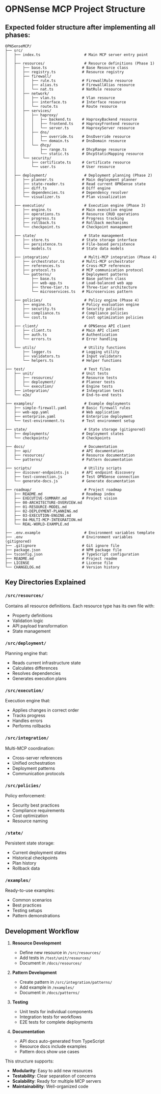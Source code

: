 # OPNSense MCP Project Structure

## Expected folder structure after implementing all phases:

```
OPNSenseMCP/
├── src/
│   ├── index.ts                    # Main MCP server entry point
│   │
│   ├── resources/                  # Resource definitions (Phase 1)
│   │   ├── base.ts                # Base Resource class
│   │   ├── registry.ts            # Resource registry
│   │   ├── firewall/
│   │   │   ├── rule.ts            # FirewallRule resource
│   │   │   ├── alias.ts           # FirewallAlias resource
│   │   │   └── nat.ts             # NatRule resource
│   │   ├── network/
│   │   │   ├── vlan.ts            # Vlan resource
│   │   │   ├── interface.ts       # Interface resource
│   │   │   └── route.ts           # Route resource
│   │   ├── services/
│   │   │   ├── haproxy/
│   │   │   │   ├── backend.ts     # HaproxyBackend resource
│   │   │   │   ├── frontend.ts    # HaproxyFrontend resource
│   │   │   │   └── server.ts      # HaproxyServer resource
│   │   │   ├── dns/
│   │   │   │   ├── override.ts    # DnsOverride resource
│   │   │   │   └── domain.ts      # DnsDomain resource
│   │   │   └── dhcp/
│   │   │       ├── range.ts       # DhcpRange resource
│   │   │       └── static.ts      # DhcpStaticMapping resource
│   │   └── security/
│   │       ├── certificate.ts     # Certificate resource
│   │       └── user.ts            # User resource
│   │
│   ├── deployment/                 # Deployment planning (Phase 2)
│   │   ├── planner.ts             # Main deployment planner
│   │   ├── state-reader.ts        # Read current OPNSense state
│   │   ├── diff.ts                # Diff engine
│   │   ├── dependencies.ts        # Dependency resolver
│   │   └── visualizer.ts          # Plan visualization
│   │
│   ├── execution/                  # Execution engine (Phase 3)
│   │   ├── engine.ts              # Main execution engine
│   │   ├── operations.ts          # Resource CRUD operations
│   │   ├── progress.ts            # Progress tracking
│   │   ├── rollback.ts            # Rollback mechanisms
│   │   └── checkpoint.ts          # Checkpoint management
│   │
│   ├── state/                      # State management
│   │   ├── store.ts               # State storage interface
│   │   ├── persistence.ts         # File-based persistence
│   │   └── models.ts              # State data models
│   │
│   ├── integration/                # Multi-MCP integration (Phase 4)
│   │   ├── orchestrator.ts        # Multi-MCP orchestrator
│   │   ├── references.ts          # Cross-MCP references
│   │   ├── protocol.ts            # MCP communication protocol
│   │   └── patterns/              # Deployment patterns
│   │       ├── base.ts            # Base pattern class
│   │       ├── web-app.ts         # Load-balanced web app
│   │       ├── three-tier.ts      # Three-tier architecture
│   │       └── microservices.ts   # Microservices pattern
│   │
│   ├── policies/                   # Policy engine (Phase 4)
│   │   ├── engine.ts              # Policy evaluation engine
│   │   ├── security.ts            # Security policies
│   │   ├── compliance.ts          # Compliance policies
│   │   └── cost.ts                # Cost optimization policies
│   │
│   ├── client/                     # OPNSense API client
│   │   ├── client.ts              # Main API client
│   │   ├── auth.ts                # Authentication
│   │   └── errors.ts              # Error handling
│   │
│   └── utils/                      # Utility functions
│       ├── logger.ts              # Logging utility
│       ├── validators.ts          # Input validators
│       └── helpers.ts             # Helper functions
│
├── test/                           # Test files
│   ├── unit/                      # Unit tests
│   │   ├── resources/             # Resource tests
│   │   ├── deployment/            # Planner tests
│   │   └── execution/             # Engine tests
│   ├── integration/               # Integration tests
│   └── e2e/                       # End-to-end tests
│
├── examples/                       # Example deployments
│   ├── simple-firewall.yaml       # Basic firewall rules
│   ├── web-app.yaml               # Web application
│   ├── enterprise.yaml            # Enterprise deployment
│   └── test-environment.ts        # Test environment setup
│
├── state/                          # State storage (gitignored)
│   ├── deployments/               # Deployment states
│   └── checkpoints/               # Checkpoints
│
├── docs/                           # Documentation
│   ├── api/                       # API documentation
│   ├── resources/                 # Resource documentation
│   └── patterns/                  # Pattern documentation
│
├── scripts/                        # Utility scripts
│   ├── discover-endpoints.js      # API endpoint discovery
│   ├── test-connection.js         # Test OPNSense connection
│   └── generate-docs.js           # Generate documentation
│
├── roadmap/                        # Project roadmap
│   ├── README.md                  # Roadmap index
│   ├── EXECUTIVE-SUMMARY.md       # Project vision
│   ├── 00-ARCHITECTURE-OVERVIEW.md
│   ├── 01-RESOURCE-MODEL.md
│   ├── 02-DEPLOYMENT-PLANNING.md
│   ├── 03-EXECUTION-ENGINE.md
│   ├── 04-MULTI-MCP-INTEGRATION.md
│   └── REAL-WORLD-EXAMPLE.md
│
├── .env.example                    # Environment variables template
├── .env                           # Environment variables (gitignored)
├── .gitignore                     # Git ignore file
├── package.json                   # NPM package file
├── tsconfig.json                  # TypeScript configuration
├── README.md                      # Project readme
├── LICENSE                        # License file
└── CHANGELOG.md                   # Version history
```

## Key Directories Explained

### `/src/resources/`
Contains all resource definitions. Each resource type has its own file with:
- Property definitions
- Validation logic
- API payload transformation
- State management

### `/src/deployment/`
Planning engine that:
- Reads current infrastructure state
- Calculates differences
- Resolves dependencies
- Generates execution plans

### `/src/execution/`
Execution engine that:
- Applies changes in correct order
- Tracks progress
- Handles errors
- Performs rollbacks

### `/src/integration/`
Multi-MCP coordination:
- Cross-server references
- Unified orchestration
- Deployment patterns
- Communication protocols

### `/src/policies/`
Policy enforcement:
- Security best practices
- Compliance requirements
- Cost optimization
- Resource naming

### `/state/`
Persistent state storage:
- Current deployment states
- Historical checkpoints
- Plan history
- Rollback data

### `/examples/`
Ready-to-use examples:
- Common scenarios
- Best practices
- Testing setups
- Pattern demonstrations

## Development Workflow

1. **Resource Development**
   - Define new resource in `/src/resources/`
   - Add tests in `/test/unit/resources/`
   - Document in `/docs/resources/`

2. **Pattern Development**
   - Create pattern in `/src/integration/patterns/`
   - Add example in `/examples/`
   - Document in `/docs/patterns/`

3. **Testing**
   - Unit tests for individual components
   - Integration tests for workflows
   - E2E tests for complete deployments

4. **Documentation**
   - API docs auto-generated from TypeScript
   - Resource docs include examples
   - Pattern docs show use cases

This structure supports:
- **Modularity**: Easy to add new resources
- **Testability**: Clear separation of concerns
- **Scalability**: Ready for multiple MCP servers
- **Maintainability**: Well-organized code
